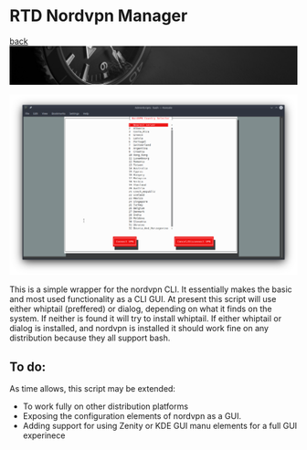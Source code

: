 # RTD Nordvpn Manager
[back](https://github.com/vonschutter/RTD-Setup/blob/main/README.md)
![RTD CMD](Media_files/header-time.jpg?raw=true "Header")

![RTD CMD](Media_files/CMD.png?raw=true "Main Window")


This is a simple wrapper for the nordvpn CLI. It essentially makes the basic and most used functionality as a CLI GUI. At present this script will use either whiptail (preffered) or dialog, depending on what it finds on the system. If neither is found it will try to install whiptail. If either whiptail or dialog is installed, and nordvpn is installed it should work fine on any distribution because they all support bash. 

## To do:
As time allows, this script may be extended:
- To work fully on other distribution platforms 
- Exposing the configuration elements of nordvpn as a GUI. 
- Adding support for using Zenity or KDE GUI manu elements for a full GUI experinece


